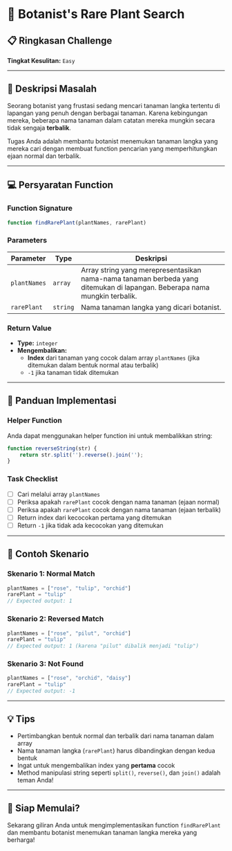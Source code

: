 # 🌿 Botanist's Rare Plant Search

## 📋 Ringkasan Challenge

**Tingkat Kesulitan:** `Easy`

---

## 🎯 Deskripsi Masalah

Seorang botanist yang frustasi sedang mencari tanaman langka tertentu di lapangan yang penuh dengan berbagai tanaman. Karena kebingungan mereka, beberapa nama tanaman dalam catatan mereka mungkin secara tidak sengaja **terbalik**. 

Tugas Anda adalah membantu botanist menemukan tanaman langka yang mereka cari dengan membuat function pencarian yang memperhitungkan ejaan normal dan terbalik.

---

## 💻 Persyaratan Function

### Function Signature

```javascript
function findRarePlant(plantNames, rarePlant)
```

### Parameters

| Parameter | Type | Deskripsi |
|-----------|------|-----------|
| `plantNames` | `array` | Array string yang merepresentasikan nama-nama tanaman berbeda yang ditemukan di lapangan. Beberapa nama mungkin terbalik. |
| `rarePlant` | `string` | Nama tanaman langka yang dicari botanist. |

### Return Value

- **Type:** `integer`
- **Mengembalikan:** 
  - **Index** dari tanaman yang cocok dalam array `plantNames` (jika ditemukan dalam bentuk normal atau terbalik)
  - `-1` jika tanaman tidak ditemukan

---

## 🔧 Panduan Implementasi

### Helper Function

Anda dapat menggunakan helper function ini untuk membalikkan string:

```javascript
function reverseString(str) {
    return str.split('').reverse().join('');
}
```

### Task Checklist

- [ ] Cari melalui array `plantNames`
- [ ] Periksa apakah `rarePlant` cocok dengan nama tanaman (ejaan normal)
- [ ] Periksa apakah `rarePlant` cocok dengan nama tanaman (ejaan terbalik)
- [ ] Return index dari kecocokan pertama yang ditemukan
- [ ] Return `-1` jika tidak ada kecocokan yang ditemukan

---

## 📝 Contoh Skenario

### Skenario 1: Normal Match
```javascript
plantNames = ["rose", "tulip", "orchid"]
rarePlant = "tulip"
// Expected output: 1
```

### Skenario 2: Reversed Match
```javascript
plantNames = ["rose", "pilut", "orchid"]
rarePlant = "tulip"
// Expected output: 1 (karena "pilut" dibalik menjadi "tulip")
```

### Skenario 3: Not Found
```javascript
plantNames = ["rose", "orchid", "daisy"]
rarePlant = "tulip"
// Expected output: -1
```

---

## 💡 Tips

- Pertimbangkan bentuk normal dan terbalik dari nama tanaman dalam array
- Nama tanaman langka (`rarePlant`) harus dibandingkan dengan kedua bentuk
- Ingat untuk mengembalikan index yang **pertama** cocok
- Method manipulasi string seperti `split()`, `reverse()`, dan `join()` adalah teman Anda!

---

## 🚀 Siap Memulai?

Sekarang giliran Anda untuk mengimplementasikan function `findRarePlant` dan membantu botanist menemukan tanaman langka mereka yang berharga!
